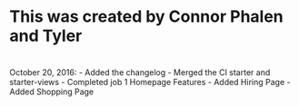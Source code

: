 # This was created by Connor Phalen and Tyler
#
# 
#

October 20, 2016:
    - Added the changelog
    - Merged the CI starter and starter-views
    - Completed job 1 Homepage Features
    - Added Hiring Page
    - Added Shopping Page